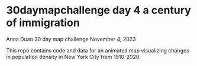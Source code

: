 # 30daymapchallenge day 4 a century of immigration
Anna Duan
30 day map challenge
November 4, 2023

This repo contains code and data for an animated map visualizing changes in population density in New York City from 1910-2020.
